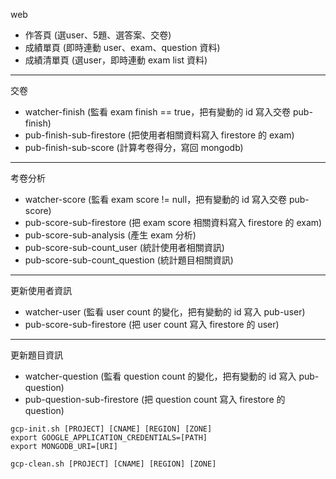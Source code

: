 web
- 作答頁 (選user、5題、選答案、交卷)
- 成績單頁 (即時連動 user、exam、question 資料)
- 成績清單頁 (選user，即時連動 exam list 資料)

---

交卷
- watcher-finish (監看 exam finish == true，把有變動的 id 寫入交卷 pub-finish)
- pub-finish-sub-firestore (把使用者相關資料寫入 firestore 的 exam)
- pub-finish-sub-score (計算考卷得分，寫回 mongodb)

---

考卷分析
- watcher-score (監看 exam score != null，把有變動的 id 寫入交卷 pub-score)
- pub-score-sub-firestore (把 exam score 相關資料寫入 firestore 的 exam)
- pub-score-sub-analysis (產生 exam 分析)
- pub-score-sub-count_user (統計使用者相關資訊)
- pub-score-sub-count_question (統計題目相關資訊)

---

更新使用者資訊
- watcher-user (監看 user count 的變化，把有變動的 id 寫入 pub-user)
- pub-score-sub-firestore (把 user count 寫入 firestore 的 user)

---

更新題目資訊
- watcher-question (監看 question count 的變化，把有變動的 id 寫入 pub-question)
- pub-question-sub-firestore (把 question count 寫入 firestore 的 question)

```
gcp-init.sh [PROJECT] [CNAME] [REGION] [ZONE]
export GOOGLE_APPLICATION_CREDENTIALS=[PATH]
export MONGODB_URI=[URI]
```

```
gcp-clean.sh [PROJECT] [CNAME] [REGION] [ZONE]
```